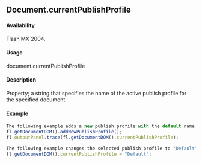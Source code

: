## Document.currentPublishProfile

#### Availability

Flash MX 2004.

#### Usage

document.currentPublishProfile

#### Description

Property; a string that specifies the name of the active publish profile for the specified document.

#### Example

```javascript
The following example adds a new publish profile with the default name and then displays the name of the profile in the Output panel:
fl.getDocumentDOM().addNewPublishProfile(); 
fl.outputPanel.trace(fl.getDocumentDOM().currentPublishProfile);

The following example changes the selected publish profile to "Default": 
fl.getDocumentDOM().currentPublishProfile = "Default";

```